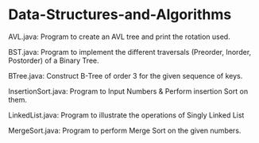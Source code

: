 # Data-Structures-and-Algorithms

AVL.java: Program to create an AVL tree and print the rotation used.

BST.java: Program to implement the different traversals (Preorder, Inorder, Postorder) of a Binary Tree.

BTree.java: Construct B-Tree of order 3 for the given sequence of keys.

InsertionSort.java: Program to Input Numbers & Perform insertion Sort on them.

LinkedList.java: Program to illustrate the operations of Singly Linked List

MergeSort.java: Program to perform Merge Sort on the given numbers.
